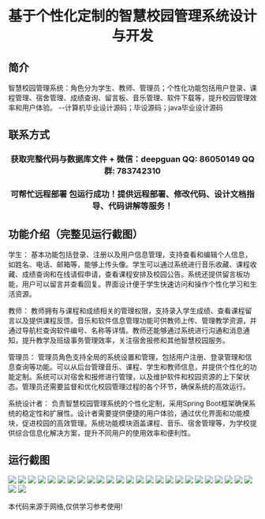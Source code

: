 <p><h1 align="center">基于个性化定制的智慧校园管理系统设计与开发</h1></p>

## 简介
智慧校园管理系统：角色分为学生、教师、管理员；个性化功能包括用户登录、课程管理、宿舍管理、成绩查询、留言板、音乐管理、软件下载等，提升校园管理效率和用户体验。    --计算机毕业设计源码；毕设源码；java毕业设计源码


## 联系方式
<p><h3 align="center">获取完整代码与数据库文件 + 微信：deepguan QQ: 86050149 QQ群: 783742310</h3></p>
<p><h3 align="center">可帮忙远程部署 包运行成功！提供远程部署、修改代码、设计文档指导、代码讲解等服务！</h3></p>

## 功能介绍（完整见运行截图）
学生： 基本功能包括登录、注册以及用户信息管理，支持查看和编辑个人信息，如姓名、电话、邮箱等，能够上传头像。学生可以通过系统进行音乐收藏、课程收藏、成绩查询和在线请假申请，查看课程安排及校园公告。系统还提供留言板功能，用户可以留言并查看回复。界面设计便于学生快速访问和操作个性化学习和生活资源。

教师： 教师拥有与课程和成绩相关的管理权限，支持录入学生成绩、查看课程留言以及提供课程反馈。音乐和软件信息管理功能可供教师上传、管理教学资源，并通过导航栏查询软件编号、名称等详情。教师还能够通过系统进行沟通和消息通知，提升教学及班级事务管理效率，关注宿舍报修和其他智慧校园服务。

管理员： 管理员角色支持全局的系统设置和管理，包括用户注册、登录管理和信息查询等功能。可以从后台管理音乐、课程、学生和教师信息，并提供个性化的功能定制。系统可以对宿舍和报修进行管理，以及维护软件和校园资源的上下架状态。管理员还需要监督和优化校园管理过程的各个环节，确保系统的高效运行。

系统设计者： 负责智慧校园管理系统的个性化定制，采用Spring Boot框架确保系统的稳定性和扩展性。设计者需要提供便捷的用户体验，通过优化界面和功能模块，促进校园的高效管理。系统功能模块涵盖课程、音乐、宿舍管理等，为学校提供综合信息化解决方案，提升不同用户的使用效率和便利性。


## 运行截图
![](https://bs-1329754181.cos.ap-shanghai.myqcloud.com/spring/SmartCampusManagementSystemDesignAndDevelopment/img/001.jpg)
![](https://bs-1329754181.cos.ap-shanghai.myqcloud.com/spring/SmartCampusManagementSystemDesignAndDevelopment/img/002.jpg)
![](https://bs-1329754181.cos.ap-shanghai.myqcloud.com/spring/SmartCampusManagementSystemDesignAndDevelopment/img/003.jpg)
![](https://bs-1329754181.cos.ap-shanghai.myqcloud.com/spring/SmartCampusManagementSystemDesignAndDevelopment/img/004.jpg)
![](https://bs-1329754181.cos.ap-shanghai.myqcloud.com/spring/SmartCampusManagementSystemDesignAndDevelopment/img/005.jpg)
![](https://bs-1329754181.cos.ap-shanghai.myqcloud.com/spring/SmartCampusManagementSystemDesignAndDevelopment/img/006.jpg)
![](https://bs-1329754181.cos.ap-shanghai.myqcloud.com/spring/SmartCampusManagementSystemDesignAndDevelopment/img/007.jpg)
![](https://bs-1329754181.cos.ap-shanghai.myqcloud.com/spring/SmartCampusManagementSystemDesignAndDevelopment/img/008.jpg)
![](https://bs-1329754181.cos.ap-shanghai.myqcloud.com/spring/SmartCampusManagementSystemDesignAndDevelopment/img/009.jpg)
![](https://bs-1329754181.cos.ap-shanghai.myqcloud.com/spring/SmartCampusManagementSystemDesignAndDevelopment/img/010.jpg)
![](https://bs-1329754181.cos.ap-shanghai.myqcloud.com/spring/SmartCampusManagementSystemDesignAndDevelopment/img/011.jpg)
![](https://bs-1329754181.cos.ap-shanghai.myqcloud.com/spring/SmartCampusManagementSystemDesignAndDevelopment/img/012.jpg)
![](https://bs-1329754181.cos.ap-shanghai.myqcloud.com/spring/SmartCampusManagementSystemDesignAndDevelopment/img/013.jpg)
![](https://bs-1329754181.cos.ap-shanghai.myqcloud.com/spring/SmartCampusManagementSystemDesignAndDevelopment/img/014.jpg)
![](https://bs-1329754181.cos.ap-shanghai.myqcloud.com/spring/SmartCampusManagementSystemDesignAndDevelopment/img/015.jpg)
![](https://bs-1329754181.cos.ap-shanghai.myqcloud.com/spring/SmartCampusManagementSystemDesignAndDevelopment/img/016.jpg)
![](https://bs-1329754181.cos.ap-shanghai.myqcloud.com/spring/SmartCampusManagementSystemDesignAndDevelopment/img/017.jpg)
![](https://bs-1329754181.cos.ap-shanghai.myqcloud.com/spring/SmartCampusManagementSystemDesignAndDevelopment/img/018.jpg)
![](https://bs-1329754181.cos.ap-shanghai.myqcloud.com/spring/SmartCampusManagementSystemDesignAndDevelopment/img/019.jpg)
![](https://bs-1329754181.cos.ap-shanghai.myqcloud.com/spring/SmartCampusManagementSystemDesignAndDevelopment/img/020.jpg)
![](https://bs-1329754181.cos.ap-shanghai.myqcloud.com/spring/SmartCampusManagementSystemDesignAndDevelopment/img/021.jpg)
![](https://bs-1329754181.cos.ap-shanghai.myqcloud.com/spring/SmartCampusManagementSystemDesignAndDevelopment/img/022.jpg)
![](https://bs-1329754181.cos.ap-shanghai.myqcloud.com/spring/SmartCampusManagementSystemDesignAndDevelopment/img/023.jpg)
![](https://bs-1329754181.cos.ap-shanghai.myqcloud.com/spring/SmartCampusManagementSystemDesignAndDevelopment/img/024.jpg)
![](https://bs-1329754181.cos.ap-shanghai.myqcloud.com/spring/SmartCampusManagementSystemDesignAndDevelopment/img/025.jpg)
![](https://bs-1329754181.cos.ap-shanghai.myqcloud.com/spring/SmartCampusManagementSystemDesignAndDevelopment/img/026.jpg)
![](https://bs-1329754181.cos.ap-shanghai.myqcloud.com/spring/SmartCampusManagementSystemDesignAndDevelopment/img/027.jpg)

<p>本代码来源于网络,仅供学习参考使用!</p>
